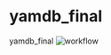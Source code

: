 # yamdb_final
yamdb_final
![workflow](https://github.com/Timoha23/yamdb_final/.github/workflows/yamdb_workflow.yml/badge.svg)

